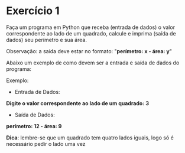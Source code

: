 # Exercício 1

Faça um programa em Python que receba (entrada de dados) o valor correspondente ao lado de um quadrado, calcule e imprima (saída de dados) seu perímetro e sua área.

Observação: a saída deve estar no formato: "**perímetro: x - área: y**"

Abaixo um exemplo de como devem ser a entrada e saída de dados do programa:

Exemplo:

   - Entrada de Dados: 

**Digite o valor correspondente ao lado de um quadrado: 3**

   - Saída de Dados:

**perímetro: 12 - área: 9**

**Dica**: lembre-se que um quadrado tem quatro lados iguais, logo só é necessário pedir o lado uma vez
